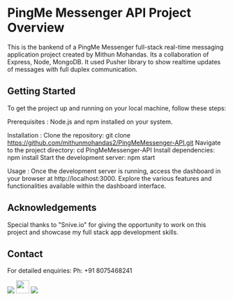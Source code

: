 # PingMe Messenger API Project Overview
This is the bankend of a PingMe Messenger full-stack real-time messaging application project created by Mithun Mohandas. Its a collaboration of Express, Node, MongoDB. It used Pusher library to show realtime updates of messages with full duplex communication.

## Getting Started
To get the project up and running on your local machine, follow these steps:

Prerequisites :
Node.js and npm installed on your system.

Installation :
Clone the repository: git clone https://github.com/mithunmohandas2/PingMeMessenger-API.git
Navigate to the project directory: cd PingMeMessenger-API
Install dependencies: npm install
Start the development server: npm start

Usage :
Once the development server is running, access the dashboard in your browser at http://localhost:3000. Explore the various features and functionalities available within the dashboard interface.

## Acknowledgements
Special thanks to "Snive.io" for giving the opportunity to work on this project and showcase my full stack app development skills.

## Contact 
For detailed enquiries: Ph: +91 8075468241
<div> 
  <a href="https://www.linkedin.com/in/mithun-mohandas/" target="_blank"><img src="https://img.shields.io/badge/-LinkedIn-%230077B5?style=for-the-badge&logo=linkedin&logoColor=white" target="_blank"></a> 
  <a href="https://behance.net/mithunmohandas" target="_blank"><img style='width:30px' src="https://seeklogo.com/images/B/behance-logo-1373E40919-seeklogo.com.png" target="_blank"></a>
<!--   <a href="https://www.instagram.com/aespathicks/" target="_blank"><img src="https://img.shields.io/badge/-Instagram-%23E4405F?style=for-the-badge&logo=instagram&logoColor=white" target="_blank"></a> -->
  <a href = "mailto: mithunsruthi@gmail.com"><img src="https://img.shields.io/badge/-Gmail-%23333?style=for-the-badge&logo=gmail&logoColor=white" target="_blank"></a>
 </br>
</br>
</div>